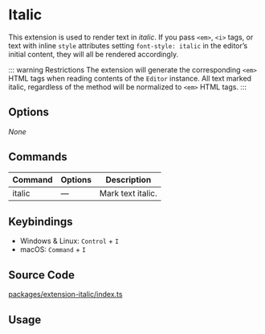 # Italic
This extension is used to render text in *italic*. If you pass `<em>`, `<i>` tags, or text with inline `style` attributes setting `font-style: italic` in the editor’s initial content, they will all be rendered accordingly.

::: warning Restrictions
The extension will generate the corresponding `<em>` HTML tags when reading contents of the `Editor` instance. All text marked italic, regardless of the method will be normalized to `<em>` HTML tags.
:::

## Options
*None*

## Commands
| Command | Options | Description |
| ------ | ---- | ---------------- |
| italic | — | Mark text italic. |

## Keybindings
* Windows & Linux: `Control` + `I`
* macOS: `Command` + `I`

## Source Code
[packages/extension-italic/index.ts](https://github.com/ueberdosis/tiptap-next/blob/main/packages/extension-italic/index.ts)

## Usage
<Demo name="Extensions/Italic" highlight="3-5,17,36" />

